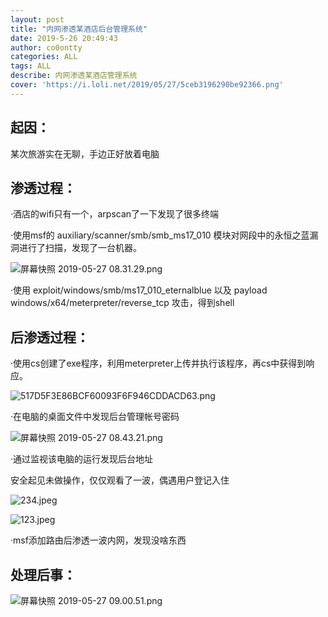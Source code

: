 ```yaml
---
layout: post
title: "内网渗透某酒店后台管理系统"
date: 2019-5-26 20:49:43
author: co0ontty
categories: ALL
tags: ALL 
describe: 内网渗透某酒店管理系统
cover: 'https://i.loli.net/2019/05/27/5ceb3196290be92366.png'
---
```

## 起因：

某次旅游实在无聊，手边正好放着电脑  

## 渗透过程：

·酒店的wifi只有一个，arpscan了一下发现了很多终端  

·使用msf的 auxiliary/scanner/smb/smb_ms17_010 模块对网段中的永恒之蓝漏洞进行了扫描，发现了一台机器。  

![屏幕快照 2019-05-27 08.31.29.png](https://i.loli.net/2019/05/27/5ceb3007034cb15955.png)  

·使用 exploit/windows/smb/ms17_010_eternalblue 以及 payload windows/x64/meterpreter/reverse_tcp 攻击，得到shell  

## 后渗透过程：  

·使用cs创建了exe程序，利用meterpreter上传并执行该程序，再cs中获得到响应。  

![517D5F3E86BCF60093F6F946CDDACD63.png](https://i.loli.net/2019/05/27/5ceb3196290be92366.png)

·在电脑的桌面文件中发现后台管理帐号密码  

![屏幕快照 2019-05-27 08.43.21.png](https://i.loli.net/2019/05/27/5ceb336a646bc63591.png)  
  
·通过监视该电脑的运行发现后台地址  

安全起见未做操作，仅仅观看了一波，偶遇用户登记入住  

![234.jpeg](https://i.loli.net/2019/05/27/5ceb36329a43f78651.jpeg)

![123.jpeg](https://i.loli.net/2019/05/27/5ceb36328f11296971.jpeg)

·msf添加路由后渗透一波内网，发现没啥东西  

## 处理后事：  

![屏幕快照 2019-05-27 09.00.51.png](https://i.loli.net/2019/05/27/5ceb36db1d7f053947.png)
 